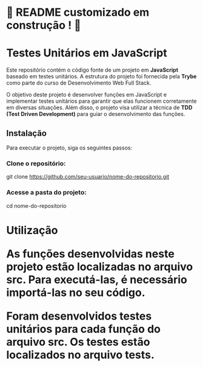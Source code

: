 # :construction: README customizado em construção ! :construction:

<h1>Testes Unitários em JavaScript</h1>

Este repositório contém o código fonte de um projeto em <strong>JavaScript</strong> baseado em testes unitários. A estrutura do projeto foi fornecida pela <strong>Trybe</strong> como parte do curso de Desenvolvimento Web Full Stack.

O objetivo deste projeto é desenvolver funções em JavaScript e implementar testes unitários para garantir que elas funcionem corretamente em diversas situações. Além disso, o projeto visa utilizar a técnica de <strong>TDD (Test Driven Development)</strong> para guiar o desenvolvimento das funções.

<h2>Instalação</h2>

Para executar o projeto, siga os seguintes passos:

<h3>Clone o repositório:</h3>

git clone https://github.com/seu-usuario/nome-do-repositorio.git

<h3>Acesse a pasta do projeto:</h3>

cd nome-do-repositorio

<h1>Utilização</h1:>

As funções desenvolvidas neste projeto estão localizadas no arquivo src. Para executá-las, é necessário importá-las no seu código.

Foram desenvolvidos testes unitários para cada função do arquivo <strong>src</strong>. Os testes estão localizados no arquivo <strong>tests</strong>.